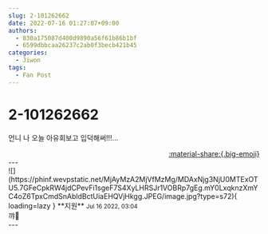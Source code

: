 ```yaml
---
slug: 2-101262662
date: 2022-07-16 01:27:07+09:00
authors:
  - 830a175087d400d9890a56f61b86b1bf
  - 6599dbbcaa26237c2ab0f3becb421b45
categories:
  - Jiwon
tags:
  - Fan Post
---
```


# 2-101262662

<div class="post-container" markdown="1">
<div class="content-container md-sidebar__scrollwrap" markdown="1">

언니 나 오늘 아유회보고 입덕해써!!!...

</div>
</div>

<div style="text-align: right;" markdown="1">
<a href="https://weverse.io/fromis9/fanpost/2-101262662" style="text-align: right;">:material-share:{.big-emoji}</a>
</div>
---

<div class="comments-container md-sidebar__scrollwrap" markdown="1">
<div class="comment" markdown="1">
<div class='id-container' markdown="1">
![](https://phinf.wevpstatic.net/MjAyMzA2MjVfMzMg/MDAxNjg3NjU0MTExOTU5.7GFeCpkRW4jdCPevFi1sgeF7S4XyLHRSJr1VOBRp7gEg.mY0LxqknzXmYC4oZ6TpxCmdSnAbldBctUiaEHQVjHkgg.JPEG/image.jpg?type=s72){ loading=lazy }
**<span class="artist">지원</span>** <small>Jul 16 2022, 03:04</small><br>
</div>
<div class='comment-body' markdown="1">
꺄🥰
</div>
</div>
</div>
---
